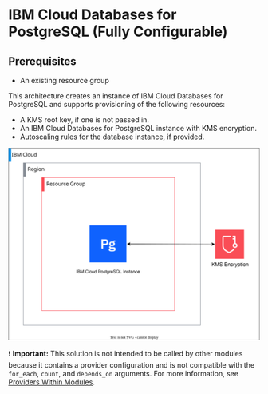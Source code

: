 # IBM Cloud Databases for PostgreSQL (Fully Configurable)

## Prerequisites
- An existing resource group

This architecture creates an instance of IBM Cloud Databases for PostgreSQL and supports provisioning of the following resources:

- A KMS root key, if one is not passed in.
- An IBM Cloud Databases for PostgreSQL instance with KMS encryption.
- Autoscaling rules for the database instance, if provided.

![fscloud-postgresql](../../reference-architecture/deployable-architecture-postgresql.svg)

:exclamation: **Important:** This solution is not intended to be called by other modules because it contains a provider configuration and is not compatible with the `for_each`, `count`, and `depends_on` arguments. For more information, see [Providers Within Modules](https://developer.hashicorp.com/terraform/language/modules/develop/providers).
